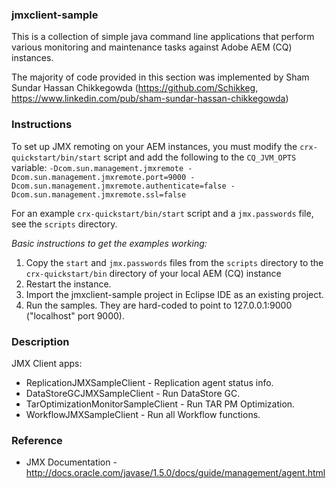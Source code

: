 ### jmxclient-sample
This is a collection of simple java command line applications that perform various monitoring and maintenance tasks against Adobe AEM (CQ) instances.

The majority of code provided in this section was implemented by Sham Sundar Hassan Chikkegowda (https://github.com/Schikkeg, https://www.linkedin.com/pub/sham-sundar-hassan-chikkegowda)

### Instructions
To set up JMX remoting on your AEM instances, you must modify the ``crx-quickstart/bin/start`` script and add the following to the ``CQ_JVM_OPTS`` variable:
``-Dcom.sun.management.jmxremote -Dcom.sun.management.jmxremote.port=9000 -Dcom.sun.management.jmxremote.authenticate=false -Dcom.sun.management.jmxremote.ssl=false``

For an example ``crx-quickstart/bin/start`` script and a ``jmx.passwords`` file, see the ``scripts`` directory.

*Basic instructions to get the examples working:*

1. Copy the ``start`` and ``jmx.passwords`` files from the ``scripts`` directory to the ``crx-quickstart/bin`` directory of your local AEM (CQ) instance
2. Restart the instance.
3. Import the jmxclient-sample project in Eclipse IDE as an existing project.
3. Run the samples. They are hard-coded to point to 127.0.0.1:9000 ("localhost" port 9000).

### Description
JMX Client apps:
* ReplicationJMXSampleClient - Replication agent status info.
* DataStoreGCJMXSampleClient - Run DataStore GC.
* TarOptimizationMonitorSampleClient - Run TAR PM Optimization.
* WorkflowJMXSampleClient - Run all Workflow functions.

### Reference
* JMX Documentation - http://docs.oracle.com/javase/1.5.0/docs/guide/management/agent.html
